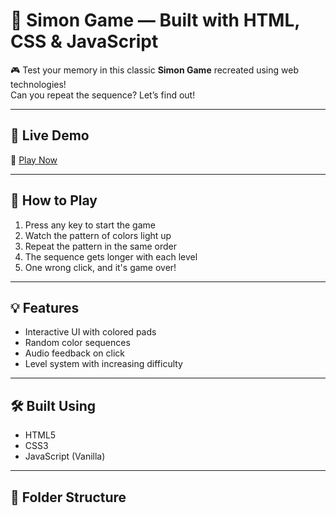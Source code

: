 # 🧠 Simon Game — Built with HTML, CSS & JavaScript

🎮 Test your memory in this classic **Simon Game** recreated using web technologies!  
Can you repeat the sequence? Let’s find out!

---

## 🚀 Live Demo  
🔗 [Play Now](https://your-username.github.io/simon-game)

---

## 🎯 How to Play

1. Press any key to start the game
2. Watch the pattern of colors light up
3. Repeat the pattern in the same order
4. The sequence gets longer with each level
5. One wrong click, and it's game over!

---

## 💡 Features

- Interactive UI with colored pads
- Random color sequences
- Audio feedback on click
- Level system with increasing difficulty

---

## 🛠️ Built Using

- HTML5
- CSS3
- JavaScript (Vanilla)

---

## 📁 Folder Structure


